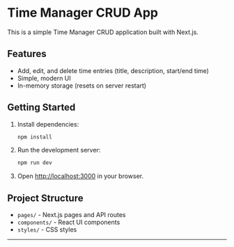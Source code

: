 # Time Manager CRUD App

This is a simple Time Manager CRUD application built with Next.js.

## Features
- Add, edit, and delete time entries (title, description, start/end time)
- Simple, modern UI
- In-memory storage (resets on server restart)

## Getting Started

1. Install dependencies:
   ```bash
   npm install
   ```
2. Run the development server:
   ```bash
   npm run dev
   ```
3. Open [http://localhost:3000](http://localhost:3000) in your browser.

## Project Structure
- `pages/` - Next.js pages and API routes
- `components/` - React UI components
- `styles/` - CSS styles

---
